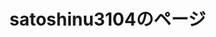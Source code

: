 # satoshinu3104のページ



<html>
	<body>
		<style>
			.game_img {
			position: relative;
			}
			.game_img p {
			position: absolute;
			top: 50%;
			left: 5%;
			-ms-transform: translate(-50%,-50%);
			-webkit-transform: translate(-50%,-50%);
			transform: translate(-50%,-50%);
			margin:0;
			paddin:0;
			/*文字の装飾は省略*/
			}			
			.profile_img {
			position: relative;
			}
			.profile_img p {
			position: absolute;
			top: 50%;
			left: 5%;
			-ms-transform: translate(-50%,-50%);
			-webkit-transform: translate(-50%,-50%);
			transform: translate(-50%,-50%);
			margin:0;
			paddin:0;
			/*文字の装飾は省略*/
			}			
			.blog_img {
			position: relative;
			}
			.blog_img p {
			position: absolute;
			top: 50%;
			left: 5%;
			-ms-transform: translate(-50%,-50%);
			-webkit-transform: translate(-50%,-50%);
			transform: translate(-50%,-50%);
			margin:0;
			paddin:0;
			/*文字の装飾は省略*/
			}
			body {
			background-image: url(../../B92EA61B-786F-4166-9212-10BBE723DCBD.gif);
			}
			/*タブ切り替え全体のスタイル*/
			.tabs {
			margin-top: 50px;
			padding-bottom: 40px;
			background-color: #fff;
			box-shadow: 0 0 10px rgba(0, 0, 0, 0.2);
			width: 700px;
			margin: 0 auto;
			}
			/*タブのスタイル*/
			.tab_item {
			width: calc(100%/3);
			height: 50px;
			border-bottom: 3px solid #5ab4bd;
			background-color: #d9d9d9;
			line-height: 50px;
			font-size: 16px;
			text-align: center;
			color: #565656;
			display: block;
			float: left;
			text-align: center;
			font-weight: bold;
			transition: all 0.2s ease;
			}
			.tab_item:hover {
			opacity: 0.75;
			}
			
			/*ラジオボタンを全て消す*/
			input[name="tab_item"] {
			display: none;
			}
			
			/*タブ切り替えの中身のスタイル*/
			.tab_content {
			/*display: none;*/
			padding: 40px 40px 0;
			clear: both;
			overflow: hidden;
			}
			
			/*選択されているタブのコンテンツのみを表示*/
			#game:checked ~ #game_content,
			#profile:checked ~ #profile_content,
			#blog:checked ~ #blog_content {
			display: block;
			}
			
			/*選択されているタブのスタイルを変える*/
			.tabs input:checked + .tab_item {
			background-color: #5ab4bd;
			color: #fff;
			}
			
			
		</style>
		<input id="game" type="radio" name="tab_item" checked>
		<label class="tab_item" for="game">ゲーム</label>
		<input id="profile" type="radio" name="tab_item" >
		<label class="tab_item" for="profile">プロフィール</label>
		<input id="blog" type="radio" name="tab_item" >
		<label class="tab_item" for="blog">ブログ</label>
		
		<div class="tab_content" id="game_content">
			<div class="game_img" >
				<img src="750FB9D6-E39D-4F3E-8BB4-093F5BB3D644.gif" alt="">
				<p>
					<font color="white">
						ゲーム
					</font>
				</p>
			</div>
			<img src="A301821D-EDD4-4194-96DB-E244DD3B5B57.gif" alt=""><a href="/typing_game" >タイピングのゲーム</a>
		</div>
	</body>
</html>

